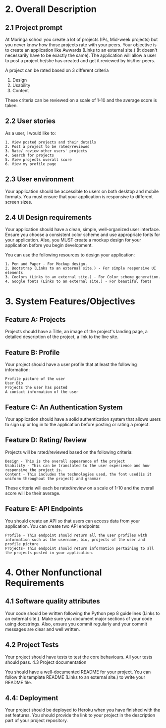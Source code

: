 # 2. Overall Description
## 2.1 Project prompt

At Moringa school you create a lot of projects (IPs, Mid-week projects) but you never know how those projects rate with your peers. Your objective is to create an application like Awwards (Links to an external site.) (It doesn't necessarily have to be exactly the same). The application will allow a user to post a project he/she has created and get it reviewed by his/her peers.

A project can be rated based on 3 different criteria

1. Design
2. Usability
3. Content

These criteria can be reviewed on a scale of 1-10 and the average score is taken.
## 2.2 User stories

As a user, I would like to:

    1. View posted projects and their details
    2. Post a project to be rated/reviewed
    3. Rate/ review other users' projects
    4. Search for projects 
    5. View projects overall score
    6. View my profile page

## 2.3 User environment

Your application should be accessible to users on both desktop and mobile formats. You must ensure that your application is responsive to different screen sizes.
## 2.4 UI Design requirements

Your application should have a clean, simple, well-organized user interface. Ensure you choose a consistent color scheme and use appropriate fonts for your application. Also, you MUST create a mockup design for your application before you begin development.

You can use the following resources to design your application:

    1. Pen and Paper - For Mockup design.
    2. Bootstrap (Links to an external site.) - For simple responsive UI elements
    3. Coolors (Links to an external site.) - For Color scheme generation.
    4. Google fonts (Links to an external site.) - For beautiful fonts

# 3. System Features/Objectives
## Feature A: Projects

Projects should have a Title, an image of the project's landing page, a detailed description of the project, a link to the live site.
## Feature B: Profile

Your project should have a user profile that at least the following information:

    Profile picture of the user
    User Bio
    Projects the user has posted
    A contact information of the user

## Feature C: An Authentication System 

Your application should have a solid authentication system that allows users to sign up or log in to the application before posting or rating a project.
## Feature D: Rating/ Review

Projects will be rated/reviewed based on the following criteria:

    Design - This is the overall appearance of the project
    Usability - This can be translated to the user experience and how responsive the project is.
    Content - This includes the technologies used, the font used(is it uniform throughout the project) and grammar

These criteria will each be rated/review on a scale of 1-10 and the overall score will be their average.
## Feature E: API Endpoints

You should create an API so that users can access data from your application. You can create two API endpoints:

    Profile - This endpoint should return all the user profiles with information such as the username, bio, projects of the user and profile picture
    Projects- This endpoint should return information pertaining to all the projects posted in your application.

# 4. Other Nonfunctional Requirements
## 4.1 Software quality attributes

Your code should be written following the Python pep 8 guidelines (Links to an external site.). Make sure you document major sections of your code using docstrings. Also, ensure you commit regularly and your commit messages are clear and well written.
## 4.2 Project Tests

Your project should have tests to test the core behaviours. All your tests should pass. 
4.3 Project documentation

You should have a well-documented README for your project. You can follow this template README (Links to an external site.) to write your README file.

 
## 4.4: Deployment

Your project should be deployed to Heroku when you have finished with the set features. You should provide the link to your project in the description part of your project repository.